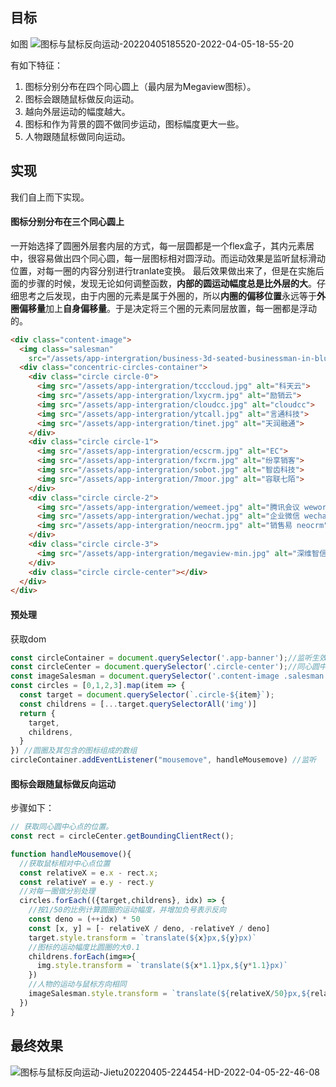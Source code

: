 ## 目标
如图
![图标与鼠标反向运动-20220405185520-2022-04-05-18-55-20](https://egoist-markdown-image-bucket.oss-cn-beijing.aliyuncs.com/图标与鼠标反向运动-20220405185520-2022-04-05-18-55-20.png)

有如下特征：
1. 图标分别分布在四个同心圆上（最内层为Megaview图标）。
2. 图标会跟随鼠标做反向运动。
3. 越向外层运动的幅度越大。
4. 图标和作为背景的圆不做同步运动，图标幅度更大一些。
5. 人物跟随鼠标做同向运动。

## 实现
我们自上而下实现。
#### 图标分别分布在三个同心圆上
一开始选择了圆圈外层套内层的方式，每一层圆都是一个flex盒子，其内元素居中，很容易做出四个同心圆，每一层图标相对圆浮动。而运动效果是监听鼠标滑动位置，对每一圈的内容分别进行tranlate变换。
最后效果做出来了，但是在实施后面的步骤的时候，发现无论如何调整函数，**内部的圆运动幅度总是比外层的大**。仔细思考之后发现，由于内圈的元素是属于外圈的，所以**内圈的偏移位置**永远等于**外圈偏移量**加上**自身偏移量**。于是决定将三个圈的元素同层放置，每一圈都是浮动的。
```html
<div class="content-image">
  <img class="salesman"
    src="/assets/app-intergration/business-3d-seated-businessman-in-blue-suit-with-laptop 1.png" alt="">
  <div class="concentric-circles-container">
    <div class="circle circle-0">
      <img src="/assets/app-intergration/tcccloud.jpg" alt="科天云">
      <img src="/assets/app-intergration/lxycrm.jpg" alt="励销云">
      <img src="/assets/app-intergration/cloudcc.jpg" alt="cloudcc">
      <img src="/assets/app-intergration/ytcall.jpg" alt="言通科技">
      <img src="/assets/app-intergration/tinet.jpg" alt="天润融通">
    </div>
    <div class="circle circle-1">
      <img src="/assets/app-intergration/ecscrm.jpg" alt="EC">
      <img src="/assets/app-intergration/fxcrm.jpg" alt="纷享销客">
      <img src="/assets/app-intergration/sobot.jpg" alt="智齿科技">
      <img src="/assets/app-intergration/7moor.jpg" alt="容联七陌">
    </div>
    <div class="circle circle-2">
      <img src="/assets/app-intergration/wemeet.jpg" alt="腾讯会议 wework">
      <img src="/assets/app-intergration/wechat.jpg" alt="企业微信 wechat">
      <img src="/assets/app-intergration/neocrm.jpg" alt="销售易 neocrm">
    </div>
    <div class="circle circle-3">
      <img src="/assets/app-intergration/megaview-min.jpg" alt="深维智信 megaview">
    </div>
    <div class="circle circle-center"></div>
  </div>
</div>
```
#### 预处理
获取dom
```js
const circleContainer = document.querySelector('.app-banner');//监听生效区域
const circleCenter = document.querySelector('.circle-center');//同心圆中心
const imageSalesman = document.querySelector('.content-image .salesman')//人物
const circles = [0,1,2,3].map(item => {
  const target = document.querySelector(`.circle-${item}`);
  const childrens = [...target.querySelectorAll('img')]
  return {
    target,
    childrens,
  }
}) //圆圈及其包含的图标组成的数组
circleContainer.addEventListener("mousemove", handleMousemove) //监听
```
#### 图标会跟随鼠标做反向运动
步骤如下：

```js
// 获取同心圆中心点的位置。
const rect = circleCenter.getBoundingClientRect();
```

```js
function handleMousemove(){
  //获取鼠标相对中心点位置
  const relativeX = e.x - rect.x;
  const relativeY = e.y - rect.y
  //对每一圈做分别处理
  circles.forEach(({target,childrens}, idx) => {
    //按1/50的比例计算圆圈的运动幅度，并增加负号表示反向
    const deno = (++idx) * 50
    const [x, y] = [- relativeX / deno, -relativeY / deno]
    target.style.transform = `translate(${x}px,${y}px)`
    //图标的运动幅度比圆圈的大0.1
    childrens.forEach(img=>{
      img.style.transform = `translate(${x*1.1}px,${y*1.1}px)`
    })
    //人物的运动与鼠标方向相同
    imageSalesman.style.transform = `translate(${relativeX/50}px,${relativeY/50}px)`
  })
}
```   
## 最终效果
![图标与鼠标反向运动-Jietu20220405-224454-HD-2022-04-05-22-46-08](https://egoist-markdown-image-bucket.oss-cn-beijing.aliyuncs.com/图标与鼠标反向运动-Jietu20220405-224454-HD-2022-04-05-22-46-08.gif)
